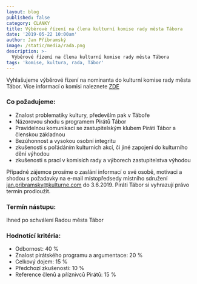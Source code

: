 ```yaml
---
layout: blog
published: false
category: CLANKY
title: Výběrové řízení na člena kulturní komise rady města Tábora
date: '2019-05-22 10:00am'
author: Jan Příbramský
image: /static/media/rada.png
description: >-
  Výběrové řízení na člena kulturní komise rady města Tábora
tags: 'komise, kultura, rada, Tábor'
---
```


Vyhlašujeme výběrové řízení na nominanta do kulturní komise rady města Tábor. Více informací o komisi naleznete [ZDE](http://www.taborcz.eu/komise-kulturni/ds-3281/archiv=0&p1=65682)  

### Co požadujeme:
- Znalost problematiky kultury, především pak v Táboře
- Názorovou shodu s programem Pirátů Tábor
- Pravidelnou komunikaci se zastupitelským klubem Piráti Tábor a členskou základnou
- Bezúhonnost a vysokou osobní integritu
- zkušenosti s pořádáním kulturních akcí, či jiné zapojení do kulturního dění výhodou
- zkušenosti s prací v komisích rady a výborech zastupitelstva výhodou

Případné zájemce prosíme o zaslání informací o své osobě, motivaci a shodou s požadavky na e-mail místopředsedy místního sdružení jan.pribramsky@kulturne.com do 3.6.2019. Piráti Tábor si vyhrazují právo termín prodloužit. 
 
### Termín nástupu: 
Ihned po schválení Radou města Tábor
 
### Hodnotící kritéria:
 - Odbornost: 40 %
- Znalost pirátského programu a argumentace: 20 %
- Celkový dojem: 15 %
- Předchozí zkušenosti: 10 %
- Reference členů a příznivců Pirátů: 15 %
